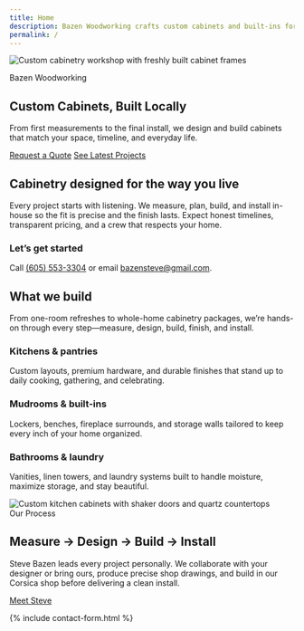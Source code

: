 ```yaml
---
title: Home
description: Bazen Woodworking crafts custom cabinets and built-ins for homes across southeastern South Dakota with precise fit, premium materials, and hands-on service.
permalink: /
---
```


<section class="relative bg-slate-900">
  <img src="{{ '/assets/img/hero-shop.jpg' | relative_url }}" alt="Custom cabinetry workshop with freshly built cabinet frames" class="h-80 w-full object-cover opacity-70 md:h-96">
  <div class="absolute inset-0 bg-gradient-to-r from-slate-900/80 via-slate-900/70 to-transparent"></div>
  <div class="absolute inset-0 flex items-center">
    <div class="mx-auto flex max-w-content flex-col gap-6 px-6 py-12 text-white">
      <p class="text-sm uppercase tracking-[0.3em] text-brand-200">Bazen Woodworking</p>
      <h1 class="max-w-xl text-3xl font-semibold sm:text-4xl md:text-5xl">Custom Cabinets, Built Locally</h1>
      <p class="max-w-xl text-base text-slate-200 md:text-lg">
        From first measurements to the final install, we design and build cabinets that match your space, timeline, and everyday life.
      </p>
      <div class="flex flex-wrap gap-3">
        <a href="{{ '/contact/' | relative_url }}#contact-form" class="inline-flex items-center rounded-md bg-brand-500 px-5 py-3 text-sm font-semibold text-white shadow-lg transition hover:bg-brand-400 focus-visible:outline-none focus-visible:ring-2 focus-visible:ring-brand-300">Request a Quote</a>
        <a href="{{ '/latest-projects/' | relative_url }}" class="inline-flex items-center rounded-md border border-white/70 px-5 py-3 text-sm font-semibold text-white transition hover:border-white hover:bg-white/10 focus-visible:outline-none focus-visible:ring-2 focus-visible:ring-brand-300">See Latest Projects</a>
      </div>
    </div>
  </div>
</section>

<section class="mx-auto max-w-content px-6 py-16">
  <div class="grid gap-10 md:grid-cols-5 md:items-center">
    <div class="md:col-span-3">
      <h2 class="text-2xl font-semibold md:text-3xl">Cabinetry designed for the way you live</h2>
      <p class="mt-4 text-base text-slate-600">
        Every project starts with listening. We measure, plan, build, and install in-house so the fit is precise and the finish lasts. Expect honest timelines, transparent pricing, and a crew that respects your home.
      </p>
    </div>
    <div class="md:col-span-2 rounded-xl bg-white p-6 shadow ring-1 ring-slate-200">
      <h3 class="text-lg font-semibold text-slate-900">Let’s get started</h3>
      <p class="mt-3 text-sm text-slate-600">
        Call <a href="tel:+16055533304" class="font-medium text-brand-600 hover:underline focus-visible:outline-none focus-visible:ring-2 focus-visible:ring-brand-400">(605) 553-3304</a> or email
        <a href="mailto:bazensteve@gmail.com" class="font-medium text-brand-600 hover:underline focus-visible:outline-none focus-visible:ring-2 focus-visible:ring-brand-400">bazensteve@gmail.com</a>.
      </p>
    </div>
  </div>
</section>

<section class="bg-white py-16">
  <div class="mx-auto max-w-content px-6">
    <h2 class="text-2xl font-semibold md:text-3xl">What we build</h2>
    <p class="mt-3 max-w-2xl text-base text-slate-600">
      From one-room refreshes to whole-home cabinetry packages, we’re hands-on through every step—measure, design, build, finish, and install.
    </p>
    <div class="mt-10 grid gap-6 sm:grid-cols-2 lg:grid-cols-3">
      <article class="flex h-full flex-col rounded-xl border border-slate-200 bg-slate-50 p-6 shadow-sm">
        <h3 class="text-lg font-semibold text-slate-900">Kitchens &amp; pantries</h3>
        <p class="mt-3 text-sm text-slate-600">
          Custom layouts, premium hardware, and durable finishes that stand up to daily cooking, gathering, and celebrating.
        </p>
      </article>
      <article class="flex h-full flex-col rounded-xl border border-slate-200 bg-slate-50 p-6 shadow-sm">
        <h3 class="text-lg font-semibold text-slate-900">Mudrooms &amp; built-ins</h3>
        <p class="mt-3 text-sm text-slate-600">
          Lockers, benches, fireplace surrounds, and storage walls tailored to keep every inch of your home organized.
        </p>
      </article>
      <article class="flex h-full flex-col rounded-xl border border-slate-200 bg-slate-50 p-6 shadow-sm">
        <h3 class="text-lg font-semibold text-slate-900">Bathrooms &amp; laundry</h3>
        <p class="mt-3 text-sm text-slate-600">
          Vanities, linen towers, and laundry systems built to handle moisture, maximize storage, and stay beautiful.
        </p>
      </article>
    </div>
  </div>
</section>

<section class="mx-auto max-w-content px-6 py-16">
  <div class="grid gap-10 lg:grid-cols-2">
    <img src="{{ '/assets/img/project-cabinet-1.jpg' | relative_url }}" alt="Custom kitchen cabinets with shaker doors and quartz countertops" class="h-72 w-full rounded-2xl object-cover shadow-lg">
    <div class="flex flex-col justify-center">
      <span class="text-sm uppercase tracking-[0.3em] text-brand-500">Our Process</span>
      <h2 class="mt-4 text-2xl font-semibold text-slate-900 md:text-3xl">Measure → Design → Build → Install</h2>
      <p class="mt-4 text-base text-slate-600">
        Steve Bazen leads every project personally. We collaborate with your designer or bring ours, produce precise shop drawings, and build in our Corsica shop before delivering a clean install.
      </p>
      <div class="mt-6">
        <a href="{{ '/about-steve/' | relative_url }}" class="inline-flex items-center rounded-md border border-brand-500 px-4 py-2 text-sm font-semibold text-brand-600 transition hover:bg-brand-50 focus-visible:outline-none focus-visible:ring-2 focus-visible:ring-brand-400">
          Meet Steve
        </a>
      </div>
    </div>
  </div>
</section>

{% include contact-form.html %}
